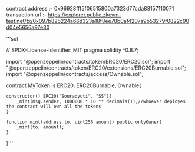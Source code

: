 contract address :- 0x96928fff5f06515800a7323d77cda83157110071
transaction url :- https://explorer.public.zkevm-test.net/tx/0x097b825224a66d323a18f8ee78b0af4207a9b53279f0822c90d04e5656a97e30

'''sol

// SPDX-License-Identifier: MIT
pragma solidity ^0.8.7;

import "@openzeppelin/contracts/token/ERC20/ERC20.sol";
import "@openzeppelin/contracts/token/ERC20/extensions/ERC20Burnable.sol";
import "@openzeppelin/contracts/access/Ownable.sol";

contract MyToken is ERC20, ERC20Burnable, Ownable{
    
    constructor() ERC20("Souradyuti", "SS"){
        _mint(msg.sender, 1000000 * 10 ** decimals());//whoever deployes the contract will own all the tokens 
    }

    function mint(address to, uint256 amount) public onlyOwner{
        _mint(to, amount);
    }
}'''
